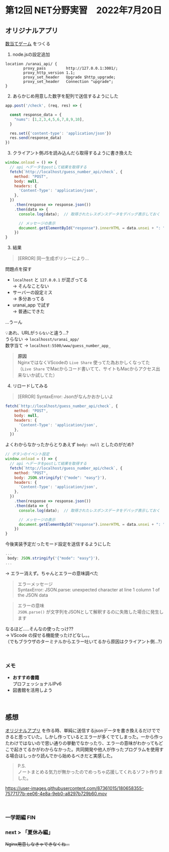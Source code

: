 # 第12回 NET分野実習　2022年7月20日

## オリジナルアプリ
[数当てゲーム](../2022-06-15/memo.md) をつくる

1. node.jsの設定追加
```text
location /uranai_api/ {
        proxy_pass         http://127.0.0.1:3001/;
        proxy_http_version 1.1;
        proxy_set_header   Upgrade $http_upgrade;
        proxy_set_header   Connection "upgrade";
}
```

2. あらかじめ用意した数字を配列で送信するようにした
```JavaScript
app.post('/check', (req, res) => {

  const response_data = {
    "nums": [1,2,3,4,5,6,7,8,9,10],
  }

  res.set({'content-type': 'application/json'})
  res.send(response_data)
})
```

3. クライアント側JSを読み込んだら取得するように書き換えた
```JavaScript
window.onload = () => {
  // api へデータをpostして結果を取得する
  fetch(`http://localhost/guess_number_api/check`, {
    method: "POST",
    body: null,
    headers: {
      'Content-Type': 'application/json',
    },
  })
    .then(response => response.json())
    .then(data => {
      console.log(data);  // 取得されたレスポンスデータをデバッグ表示しておく

      // メッセージの表示
      document.getElementById("response").innerHTML = data.unsei + ": " + data.message
    })
}
```

3. 結果
> [ERROR] 同一生成ポリシーにより...

問題点を探す
* `localhost` と `127.0.0.1` が混ざってる  
-> そんなことない
* サーバーの設定ミス  
-> 多分あってる
* uranai_app で試す  
-> 普通にできた  

...うーん

💡あれ、URLが`うらない`と違う...?  
うらない -> `localhosst/uranai_app/`  
数字当て -> `localhost:5500/www/guess_number_app_`  

> **原因**  
> NginxではなくVScodeの `Live Share` 使ってた為おかしくなってた  
> （`Live Share` でMacからコード書いてて、サイトもMacからアクセス出来ないか試してた）  

4. リロードしてみる
> [ERROR] SyntaxError: Jsonがなんかおかしいよ
```JavaScript
fetch(`http://localhost/guess_number_api/check`, {
    method: "POST",
    body: null,
    headers: {
      'Content-Type': 'application/json',
    },
  })
```
よくわからなかったからとりあえず `body: null` としたのがだめ?

```JavaScript
// ボタンのイベント設定
window.onload = () => {
  // api へデータをpostして結果を取得する
  fetch(`http://localhost/guess_number_api/check`, {
    method: "POST",
    body: JSON.stringify('{"mode": "easy"}'),
    headers: {
      'Content-Type': 'application/json',
    },
  })
    .then(response => response.json())
    .then(data => {
      console.log(data);  // 取得されたレスポンスデータをデバッグ表示しておく

      // メッセージの表示
      document.getElementById("response").innerHTML = data.unsei + ": " + data.message
    })
}
```
今後実装予定だったモード設定を送信するようにした
```JavaScript
...
 body: JSON.stringify('{"mode": "easy"}'),
...
```
-> エラー消えず。ちゃんとエラーの意味調べた

> エラーメッセージ  
> SyntaxError: JSON.parse: unexpected character at line 1 column 1 of the JSON data

> エラーの意味  
> `JSON.parse()` が文字列をJSONとして解釈するのに失敗した場合に発生します

なるほど.....そんなの使ったっけ??  
-> VScode の探せる機能使ったけどなし。。  
（でもブラウザのターミナルからエラー吐いてるから原因はクライアント側...?）

<br>

###  メモ
* **おすすめ書籍**  
プロフェッショナルIPv6
* 図書館を活用しよう

<br>

## 感想
[オリジナルアプリ](#オリジナルアプリ) を作る時、単純に送信するjsonデータを書き換えるだけでできると思っていた。しかし作っているとエラーが多くでてしまった。一から作ったわけではないので思い通りの挙動でなかったり、エラーの意味がわかってもどこで起きてるかがわからなかった。共同開発や他人が作ったプログラムを使用する場合はしっかり読んでから始めるべきだと実感した。

> P.S.  
ノートまとめる気力が無かったのでめっちゃ応援してくれるソフト作りました。

https://user-images.githubusercontent.com/87361015/180658355-7577177b-ee06-4e8a-9eb0-a8297b729b60.mov

<br>

### 一学期編 FIN

### next > 「夏休み編」
~~Nginx用意しなきゃできなくね...~~
